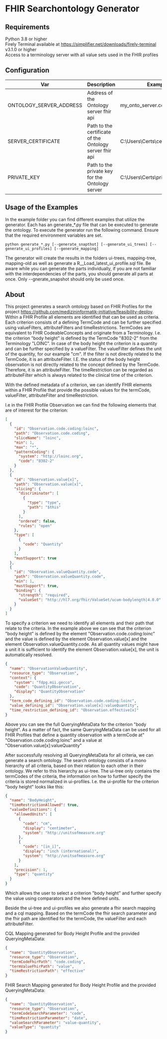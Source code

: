# FHIR Searchontology Generator

## Requirements

Python 3.8 or higher \
Firely Terminal available at https://simplifier.net/downloads/firely-terminal v3.1.0 or higher  \
Access to a terminology server with all value sets used in the FHIR profiles

## Configuration

| Var | Description | Example |
|--------|-------------|---------|
|ONTOLOGY_SERVER_ADDRESS | Address of the Ontology server fhir api| my_onto_server.com/fhir
|SERVER_CERTIFICATE | Path to the certificate of the Ontology server fhir api| C:\Users\Certs\certificate.pem
|PRIVATE_KEY | Path to the private key for the Ontology server | C:\Users\Certs\private_key.pem

## Usage of the Examples
In the example folder you can find different examples that utilize the generator. Each has an generate_*.py file that
can be executed to generate the ontology. 
To execute the generator run the following command. Ensure that the required environment variables are set.
    
```shell
python generate_*.py [--generate_snapthot] [--generate_ui_trees] [--generate_ui_profiles] [--generate_mapping]
```

The generator will create the results in the folders ui-trees, mapping-tree, mapping-old as well as generate a 
R__Load_latest_ui_profile.sql file. Be aware while you can generate the parts individually, if you are not familiar with
the interdependencies of the parts, you should generate all parts at once. Only --gnerate_snapshot should only be used 
once.


## About

This project generates a search ontology based on FHIR Profiles for the
project https://github.com/medizininformatik-initiative/feasibility-deploy. Within a FHIR Profile all elements are
identified that can be used as criteria. Each criterion consists of a defining TermCode and can be further specified
using valueFilters, attributeFilters and timeRestrictions. TermCodes are equivalent to FHIR CodeableConcepts and
originate from a Terminology. I.e. the criterion "body height" is defined by the TermCode "8302-2" from the
Terminology "LOINC". In case of the body height the criterion is a quantity and can be further specified by a
valueFilter. The valueFilter defines the unit of the quantity, for our example "cm". If the filter is not directly
related to the TermCode, it is an attributeFilter. I.E. the status of the body height observation is not directly
related to the concept defined by the TermCode. Therefore, it is an attributeFilter. The timeRestriction can be regarded
as attributeFilter which is always related to the clinical time of the criterion.

With the defined metadata of a criterion, we can identify FHIR elements within a FHIR Profile that provide the possible
values for the termCode, valueFilter, attributeFilter and timeRestriction.

I.e in the FHIR Profile Observation we can find the following elements that are of interest for the criterion:

```json
[
  {
    "id": "Observation.code.coding:loinc",
    "path": "Observation.code.coding",
    "sliceName": "loinc",
    "min": 1,
    "max": "*",
    "patternCoding": {
      "system": "http://loinc.org",
      "code": "8302-2"
    }
  },
  {
    "id": "Observation.value[x]",
    "path": "Observation.value[x]",
    "slicing": {
      "discriminator": [
        {
          "type": "type",
          "path": "$this"
        }
      ],
      "ordered": false,
      "rules": "open"
    },
    "type": [
      {
        "code": "Quantity"
      }
    ],
    "mustSupport": true
  },
  {
    "id": "Observation.valueQuantity.code",
    "path": "Observation.valueQuantity.code",
    "min": 1,
    "mustSupport": true,
    "binding": {
      "strength": "required",
      "valueSet": "http://hl7.org/fhir/ValueSet/ucum-bodylength|4.0.0"
    }
  }
]
```

To specify a criterion we need to identify all elements and their path that relate to the criteria. In the example above
we can see that the criterion "body height" is defined by the element "Observation.code.coding:loinc" and the value is
defined by the element Observation.value[x] and the element Observation.valueQuantity.code. As all quantity values might
have a unit it is sufficient to identify the element Observation.value[x], the unit is automatically resolved.

```json
{
  "name": "ObservationValueQuantity",
  "resource_type": "Observation",
  "context": {
    "system": "fdpg.mii.gecco",
    "code": "QuantityObservation",
    "display": "QuantityObservation"
  },
  "term_code_defining_id": "Observation.code.coding:loinc",
  "value_defining_id": "Observation.value[x]:valueQuantity",
  "time_restriction_defining_id": "Observation.effective[x]"
}
```

Above you can see the full QueryingMetaData for the criterion "body height". As a matter of fact, the same
QueryingMetaData can be used for all FHIR Profiles that define a quantity observation with a termCode at"
"Observation.code.coding:loinc" and a value at "Observation.value[x]:valueQuantity"

After successfully resolving all QueryingMetaData for all criteria, we can generate a search ontology. The search
ontology consists of a mono hierarchy of all criteria, based on their relation to each other in their ontology. We refer
to this hierarchy as ui-tree. The ui-tree only contains the termCodes of the criteria, the information on how to further
specify the criteria is stored normalized in ui-profiles. I.e. the ui-profile for the criterion "body height" looks like
this:

```json
{
  "name": "BodyHeight",
  "timeRestrictionAllowed": true,
  "valueDefinitions": {
    "allowedUnits": [
      {
        "code": "cm",
        "display": "centimeter",
        "system": "http://unitsofmeasure.org"
      },
      {
        "code": "[in_i]",
        "display": "inch (international)",
        "system": "http://unitsofmeasure.org"
      }
    ],
    "precision": 1,
    "type": "quantity"
  }
}
```

Which allows the user to select a criterion "body height" and further specify the value using comparators and the here
defined units.

Beside the ui-tree and ui-profiles we also generate a fhir search mapping and a cql mapping. Based on the termCode the
fhir search parameter and the fhir path are identified for the termCode, the valueFilter and each attributeFilter.

CQL Mapping generated for Body Height Profile and the provided QueryingMetaData:

```json
{
  "name": "QuantityObservation",
  "resource_type": "Observation",
  "termCodeFhirPath": "code.coding",
  "termValueFhirPath": "value",
  "timeRestrictionPath": "effective"
}
```

FHIR Search Mapping generated for Body Height Profile and the provided QueryingMetaData:

```json
{
  "name": "QuantityObservation",
  "resource_type": "Observation",
  "termCodeSearchParameter": "code",
  "timeRestrictionParameter": "date",
  "valueSearchParameter": "value-quantity",
  "valueType": "quantity"
}
```

